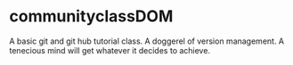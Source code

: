 # communityclassDOM
A basic git and git hub tutorial class. A doggerel of version management.
A tenecious mind will get whatever it decides to achieve.
